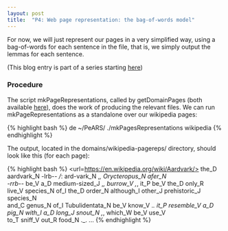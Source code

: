 ```yaml
---
layout: post
title:  "P4: Web page representation: the bag-of-words model"
---
```

For now, we will just represent our pages in a very simplified way, using a bag-of-words for each sentence in the file, that is, we simply output the lemmas for each sentence.

(This blog entry is part of a series starting [here](2014/07/13/retrieving-browsing-history/))

### Procedure

The script mkPageRepresentations, called by getDomainPages (both available [here](https://github.com/minimalparts/PeARS/)), does the work of producing the relevant files. We can run mkPageRepresentations as a standalone over our wikipedia pages:



{% highlight bash %}
de ~/PeARS/
./mkPagesRepresentations wikipedia
{% endhighlight %}

The output, located in the domains/wikipedia-pagereps/ directory, should look like this (for each page):

{% highlight bash %}
<page>
        <url=https://en.wikipedia.org/wiki/Aardvark/>
        <sentences>
                <sentence id=1>
                <BOW>the_D aardvark_N -lrb-_- /_: ard-vark_N ,_, Orycteropus_N afer_N \
		-rrb-_- be_V a_D medium-sized_J ,_, burrow_V ,_, it_P be_V the_D only_R \
		live_V species_N of_I the_D order_N although_I other_J prehistoric_J species_N \
		and_C genus_N of_I Tubulidentata_N be_V know_V ._.</BOW>
                </sentence>
                <sentence id=2>
		<BOW>it_P resemble_V a_D pig_N with_I a_D long_J snout_N ,_, which_W be_V use_V \
		to_T sniff_V out_R food_N ._.</BOW>
                </sentence>
	...
	</sentences>
</page>
{% endhighlight %}
